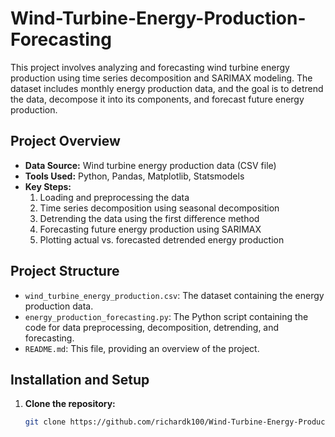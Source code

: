 # Wind-Turbine-Energy-Production-Forecasting

This project involves analyzing and forecasting wind turbine energy production using time series decomposition and SARIMAX modeling. The dataset includes monthly energy production data, and the goal is to detrend the data, decompose it into its components, and forecast future energy production.

## Project Overview

- **Data Source:** Wind turbine energy production data (CSV file)
- **Tools Used:** Python, Pandas, Matplotlib, Statsmodels
- **Key Steps:**
  1. Loading and preprocessing the data
  2. Time series decomposition using seasonal decomposition
  3. Detrending the data using the first difference method
  4. Forecasting future energy production using SARIMAX
  5. Plotting actual vs. forecasted detrended energy production

## Project Structure

- `wind_turbine_energy_production.csv`: The dataset containing the energy production data.
- `energy_production_forecasting.py`: The Python script containing the code for data preprocessing, decomposition, detrending, and forecasting.
- `README.md`: This file, providing an overview of the project.

## Installation and Setup

1. **Clone the repository:**
   ```bash
   git clone https://github.com/richardk100/Wind-Turbine-Energy-Production-Forecasting.git
